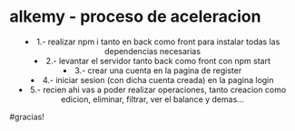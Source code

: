 # alkemy - proceso de aceleracion

<div align="center">
  <li> 1.- realizar npm i tanto en back como front para instalar todas las dependencias necesarias </li>
  <li> 2.- levantar el servidor tanto back como front con npm start </li>
  <li> 3.- crear una cuenta en la pagina de register </li>
  <li> 4.- iniciar sesion (con dicha cuenta creada) en la pagina login </li>
  <li> 5.- recien ahi vas a poder realizar operaciones, tanto creacion como edicion, eliminar, filtrar, ver el balance y demas... </li>
</div>

#gracias!
